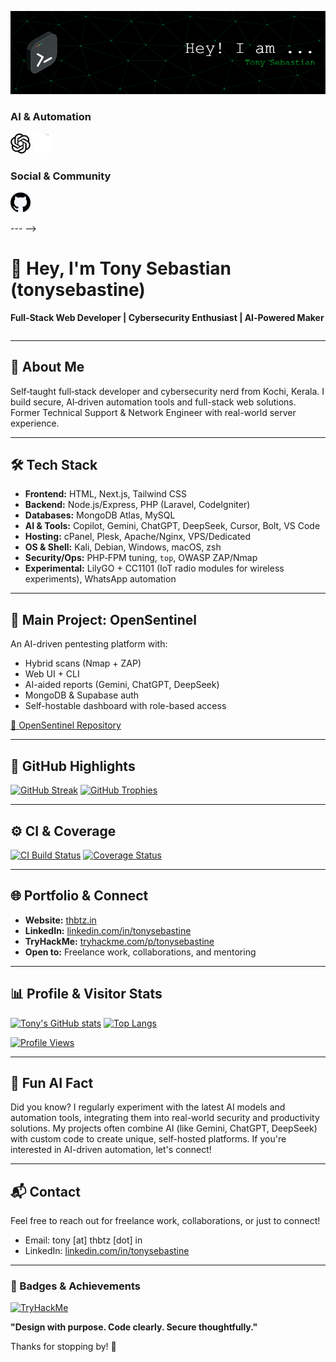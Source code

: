 <!--
Tony Sebastian | Full-Stack Developer | AI Automation | Cybersecurity | Open Source | Next.js | Node.js | AI Tools | Kerala | Portfolio | GitHub Profile | OpenSentinel | Automation | Security | Deep Learning | NLP | Prompt Engineering
-->
![Header](assets/header.png)

<!-- ---

## 🛠️ Tech Stack & Tools

### Frontend
<p align="left">
  <img src="assets/svg/html5.svg" alt="HTML5" width="32" height="32"/>
  <img src="assets/svg/nextjs.svg" alt="Next.js" width="32" height="32"/>
  <img src="assets/svg/tailwindcss.svg" alt="Tailwind CSS" width="32" height="32"/>
</p>

### Backend
<p align="left">
  <img src="assets/svg/nodejs.svg" alt="Node.js" width="32" height="32"/>
  <img src="assets/svg/express.svg" alt="Express" width="32" height="32"/>
  <img src="assets/svg/php.svg" alt="PHP" width="32" height="32"/>
  <img src="assets/svg/laravel.svg" alt="Laravel" width="32" height="32"/>
  <img src="assets/svg/codeigniter.svg" alt="CodeIgniter" width="32" height="32"/>
</p>

### Databases
<p align="left">
  <img src="assets/svg/mongodb.svg" alt="MongoDB" width="32" height="32"/>
  <img src="assets/svg/mysql.svg" alt="MySQL" width="32" height="32"/>
  <img src="assets/svg/supabase.svg" alt="Supabase" width="32" height="32"/>
</p>

### DevOps & Tools
<p align="left">
  <img src="assets/svg/docker.svg" alt="Docker" width="32" height="32"/>
  <img src="assets/svg/nginx.svg" alt="Nginx" width="32" height="32"/>
  <img src="assets/svg/apache.svg" alt="Apache" width="32" height="32"/>
  <img src="assets/svg/github.svg" alt="GitHub" width="32" height="32"/>
  <img src="assets/svg/vscode.svg" alt="VS Code" width="32" height="32"/>
  <img src="assets/svg/zsh.svg" alt="zsh" width="32" height="32"/>
  ![WhatsApp Automation](https://img.shields.io/badge/WhatsApp%20Automation-25D366?style=for-the-badge&logo=whatsapp&logoColor=white)
  <img src="assets/svg/espressif.svg" alt="Espressif (LilyGO + CC1101)" width="32" height="32"/>
</p>

### Operating Systems
<p align="left">
  <img src="assets/svg/kalilinux.svg" alt="Kali Linux" width="32" height="32"/>
  <img src="assets/svg/debian.svg" alt="Debian" width="32" height="32"/>
  <img src="assets/svg/windows.svg" alt="Windows" width="32" height="32"/>
  <img src="assets/svg/apple.svg" alt="macOS" width="32" height="32"/>
  <img src="assets/svg/centos.svg" alt="CentOS" width="32" height="32"/>
  <img src="assets/svg/almalinux.svg" alt="AlmaLinux" width="32" height="32"/>
  <img src="assets/svg/aapanel.svg" alt="aaPanel" width="32" height="32"/>
</p>

### Security & Pentesting
<p align="left">
  <img src="assets/svg/owasp.svg" alt="OWASP" width="32" height="32"/>
  <img src="assets/svg/nmap.svg" alt="Nmap" width="32" height="32"/>
  <!-- Add tryhackme.svg if available -->
</p>

### AI & Automation
<p align="left">
  <img src="assets/svg/openai.svg" alt="OpenAI" width="32" height="32"/>
  <img src="assets/svg/python.svg" alt="Python" width="32" height="32"/>
  <!-- Add other AI tool SVGs if available -->
</p>

### Social & Community
<p align="left">
  <a href="https://github.com/tonysebastine"><img src="assets/svg/github.svg" alt="GitHub" width="32"/></a>
  <!-- Add linkedin.svg and instagram.svg if available -->
  <a href="https://tryhackme.com/p/tonysebastine"><!-- Add tryhackme.svg if available --></a>
</p>

--- -->

# 👋 Hey, I'm Tony Sebastian (tonysebastine)

**Full‑Stack Web Developer | Cybersecurity Enthusiast | AI‑Powered Maker**

<!-- AI & Dev Tool Logos -->
<p align="center" style="display: flex; flex-wrap: wrap; justify-content: center; gap: 8px;">
  <!-- Add local SVGs for Copilot, OpenAI, Gemini, DeepSeek, Cursor, Bolt, VS Code if available -->
</p>

---

## 💬 About Me
Self‑taught full‑stack developer and cybersecurity nerd from Kochi, Kerala. I build secure, AI‑driven automation tools and full-stack web solutions. Former Technical Support & Network Engineer with real-world server experience.

---

## 🛠️ Tech Stack

- **Frontend:** HTML, Next.js, Tailwind CSS  
- **Backend:** Node.js/Express, PHP (Laravel, CodeIgniter)  
- **Databases:** MongoDB Atlas, MySQL  
- **AI & Tools:** Copilot, Gemini, ChatGPT, DeepSeek, Cursor, Bolt, VS Code  
- **Hosting:** cPanel, Plesk, Apache/Nginx, VPS/Dedicated  
- **OS & Shell:** Kali, Debian, Windows, macOS, zsh  
- **Security/Ops:** PHP‑FPM tuning, `top`, OWASP ZAP/Nmap  
- **Experimental:** LilyGO + CC1101 (IoT radio modules for wireless experiments), WhatsApp automation

---

## 🚀 Main Project: OpenSentinel
An AI-driven pentesting platform with:
- Hybrid scans (Nmap + ZAP)
- Web UI + CLI
- AI-aided reports (Gemini, ChatGPT, DeepSeek)
- MongoDB & Supabase auth
- Self-hostable dashboard with role-based access

[🔗 OpenSentinel Repository](https://github.com/tonysebastine/OpenSentinel)

---

## 🔎 GitHub Highlights

[![GitHub Streak](https://streak-stats.demolab.com/?user=tonysebastine&theme=dark&hide_border=true)](https://git.io/streak-stats)
[![GitHub Trophies](https://github-profile-trophy.vercel.app/?username=tonysebastine&theme=dark)](https://github.com/ryo-ma/github-profile-trophy)

<!-- Modern look with theme control. For reliability, consider self-hosting these widgets. -->

---

## ⚙️ CI & Coverage

[![CI Build Status](https://img.shields.io/github/actions/workflow/status/tonysebastine/OpenSentinel/ci.yml?branch=main&label=CI%20Build&style=for-the-badge&logo=github)](https://github.com/tonysebastine/OpenSentinel/actions)
[![Coverage Status](https://img.shields.io/github/actions/workflow/status/tonysebastine/OpenSentinel/coverage.yml?branch=main&label=Coverage&style=for-the-badge&logo=coverage)](https://github.com/tonysebastine/OpenSentinel/actions)

---

## 🌐 Portfolio & Connect

- **Website:** [thbtz.in](https://thbtz.in)
- **LinkedIn:** [linkedin.com/in/tonysebastine](https://www.linkedin.com/in/tonysebastine)
- **TryHackMe:** [tryhackme.com/p/tonysebastine](https://tryhackme.com/p/tonysebastine)
- **Open to:** Freelance work, collaborations, and mentoring

---

## 📊 Profile & Visitor Stats

[![Tony's GitHub stats](https://github-readme-stats.vercel.app/api?username=tonysebastine&show_icons=true&theme=dark&hide_border=true&cache_seconds=86400)](https://github.com/tonysebastine)
[![Top Langs](https://github-readme-stats.vercel.app/api/top-langs/?username=tonysebastine&layout=compact&theme=dark&hide_border=true)](https://github.com/tonysebastine)

[![Profile Views](https://komarev.com/ghpvc/?username=tonysebastine&style=flat-square)](https://github.com/tonysebastine)

---

## 🤖 Fun AI Fact

Did you know?
I regularly experiment with the latest AI models and automation tools, integrating them into real-world security and productivity solutions. My projects often combine AI (like Gemini, ChatGPT, DeepSeek) with custom code to create unique, self-hosted platforms. If you're interested in AI-driven automation, let's connect!

---

## 📬 Contact

Feel free to reach out for freelance work, collaborations, or just to connect!

- Email: tony [at] thbtz [dot] in
- LinkedIn: [linkedin.com/in/tonysebastine](https://www.linkedin.com/in/tonysebastine)

---

### 🏅 Badges & Achievements

[![TryHackMe](https://tryhackme-badges.s3.amazonaws.com/tonysebastine.png)](https://tryhackme.com/p/tonysebastine)

**"Design with purpose. Code clearly. Secure thoughtfully."**

Thanks for stopping by! 👋
